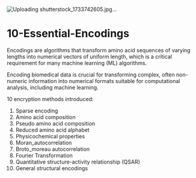 




![Uploading shutterstock_1733742605.jpg…]()

# 10-Essential-Encodings 

Encodings are algorithms that transform amino acid sequences of varying lengths into numerical vectors of uniform length, which is a critical requirement for many machine learning (ML) algorithms.  

Encoding biomedical data is crucial for transforming complex, often non-numeric information into numerical formats suitable for computational analysis, including machine learning.


10 encryption methods introduced:

 1. Sparse encoding
 2. Amino acid composition
 3. Pseudo amino acid composition
 4. Reduced amino acid alphabet
 5. Physicochemical properties
 6. Moran_autocorrelation
 7. Broto_moreau autocorrelation 
 8. Fourier Transformation
 9. Quantitative structure-activity relationship (QSAR)
 10. General structural encodings

